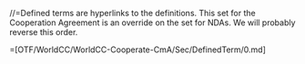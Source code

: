 //=Defined terms are hyperlinks to the definitions.  This set for the Cooperation Agreement is an override on the set for NDAs.  We will probably reverse this order.  


=[OTF/WorldCC/WorldCC-Cooperate-CmA/Sec/DefinedTerm/0.md]
